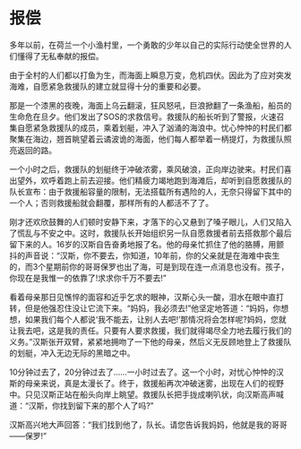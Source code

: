 # 报偿

多年以前，在荷兰一个小渔村里，一个勇敢的少年以自己的实际行动使全世界的人们懂得了无私奉献的报偿。 

由于全村的人们都以打鱼为生，而海面上瞬息万变，危机四伏。因此为了应对突发海难，自愿紧急救援队的建立就显得十分的重要和必要。 

那是一个漆黑的夜晚，海面上乌云翻滚，狂风怒吼，巨浪掀翻了一条渔船，船员的生命危在旦夕。他们发出了SOS的求救信号。救援队的船长听到了警报，火速召集自愿紧急救援队的成员，乘着划艇，冲入了汹涌的海浪中。忧心忡忡的村民们都聚集在海边，翘首眺望着云谲波诡的海面，他们每人都举着一柄提灯，为救援队照亮返回的路。 

一个小时之后，救援队的划艇终于冲破浓雾，乘风破浪，正向岸边驶来。村民们喜出望外，欢呼着跑上前去迎接。他们精疲力竭地跑到海滩后，却听到自愿救援队的队长宣布：由于救援船容量的限制，无法搭载所有遇险的人，无奈只得留下其中的一个人；否则救援船就会翻覆，那样所有的人都活不了了。 

刚才还欢欣鼓舞的人们顿时安静下来，才落下的心又悬到了嗓子眼儿，人们又陷入了慌乱与不安之中。这时，救援队长开始组织另一队自愿救援者前去搭救那个最后留下来的人。16岁的汉斯自告奋勇地报了名。他的母亲忙抓住了他的胳膊，用颤抖的声音说：“汉斯，你不要去，你知道，10年前，你的父亲就是在海难中丧生的，而3个星期前你的哥哥保罗也出了海，可是到现在连一点消息也没有。孩子，你现在是我惟一的依靠了!求求你千万不要去!” 

看着母亲那日见憔悴的面容和近乎乞求的眼神，汉斯心头一酸，泪水在眼中直打转，但是他强忍住没让它流下来。“妈妈，我必须去!”他坚定地答道：“妈妈，你想想，如果我们每个人都说‘我不能去，让别人去吧!’那情况将会怎样呢?妈妈，您就让我去吧，这是我的责任。只要有人要求救援，我们就得竭尽全力地去履行我们的义务。”汉斯张开双臂，紧紧地拥吻了一下他的母亲，然后义无反顾地登上了救援队的划艇，冲入无边无际的黑暗之中。 

10分钟过去了，20分钟过去了……一小时过去了。这一个小时，对忧心忡忡的汉斯的母亲来说，真是太漫长了。终于，救援船再次冲破迷雾，出现在人们的视野中。只见汉斯正站在船头向岸上眺望。救援队长把手拢成喇叭状，向汉斯高声喊道：“汉斯，你找到留下来的那个人了吗?” 

汉斯高兴地大声回答：“我们找到他了，队长。请您告诉我妈妈，他就是我的哥哥——保罗!”
 
